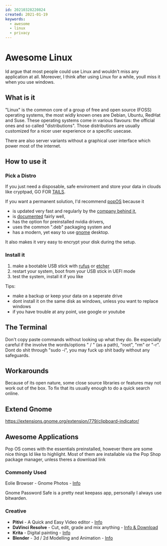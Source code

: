 ```yaml
---
id: 20210328220824
created: 2021-01-19
keywords:
  - awesome
  - linux
  - privacy
---
```


# Awesome Linux

Id argue that most people could use Linux and wouldn't miss any application at all.
Moreover, I think after using Linux for a while, youll miss it when you use windows.

## What is it

"Linux" is the common core of a group of free and open source (FOSS) operating systems, the most widly known ones are Debian, Ubuntu, RedHat and Suse.
These operating systems come in various flavours: the official ones and so called "distributions".
Those distributions are usually customized for a nicer user experience or a specific usecase.

There are also server variants without a graphical user interface which power most of the internet.

## How to use it

### Pick a Distro

If you just need a disposable, safe enviroment and store your data in clouds like cryptpad, GO FOR [TAILS](https://tails.boum.org).

If you want a permanent solution, I'd recommend [popOS](https://pop.system76.com/) because it
- is updated very fast and regularly by the [company behind it](https://system76.com/about), 
- is [documented](https://support.system76.com/#pop) fairly well, 
- has the option for preinstalled nvidia drivers,
- uses the common ".deb" packaging system and 
- has a modern, yet easy to use [gnome](https://www.gnome.org) desktop. 

It also makes it very easy to encrypt your disk during the setup. 

### Install it

1. make a bootable USB stick with [rufus](https://rufus.ie/) or [etcher](https://www.balena.io/etcher/)
2. restart your system, boot from your USB stick in UEFI mode
3. test the system, install it if you like

Tips:

- make a backup or keep your data on a seperate drive
- dont install it on the same disk as windows, unless you want to replace windows
- if you have trouble at any point, use google or youtube

## The Terminal

Don't copy paste commands without looking up what they do. Be especially careful if the involve the words/options " / " (as a path), "root", "rm" or "-r". Dont do shit through "sudo -i", you may fuck up shit badly without any safeguards.

## Workarounds

Because of its open nature, some close source libraries or features may not work out of the box. To fix that its usually enough to do a quick search online.

## Extend Gnome

https://extensions.gnome.org/extension/779/clipboard-indicator/

## Awesome Applications

Pop OS comes with the essentials preinstalled, however there are some nice things Id like to highlight. Most of them are installable via the Pop Shop package manager, unless theres a download link

### Commonly Used

Eolie Browser -
Gnome Photos - [Info](https://wiki.gnome.org/Apps/Photos)

Gnome Password Safe is a pretty neat keepass app, personally I always use bitwarden.

### Creative

- **Pitivi** - A Quick and Easy Video editor - [Info](http://www.pitivi.org/)
- **DaVinci Resolve** - Cut, edit, grade and mix anything - [Info & Download](https://www.blackmagicdesign.com/products/davinciresolve/)
- **Krita** - Digital painting - [Info](https://krita.org/)
- **Blender** - 3d / 2d Modelling and Animation - [Info](https://blender.org/)
